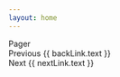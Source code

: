 ```yaml
---
layout: home
---
```


<script setup>
import { useData } from 'vitepress'
import { computed, watch } from 'vue'

const { params, page } = useData()
// const slug = computed(() => params.value.slug);
const data = computed(() => params.value.data);
const nextLink = data.value.nextlink
const backLink = data.value.backlink
// document.title = data.value.title
// const nextLink = computed(() => {
//   if (data.value?.nextlink) {
//     return {
//       text: data.value.title,
//       link: data.value.nextlink
//     }
//   }
//   return null
// })

// const nextInfo = {
//   text: 'aaa',
//   link: '/'
// }

// <!-- <ChapterCompare
//   :slug="slug"
//   :left="data.left"
//   :right="data.right"
//   :parts="data.parts || 1"
//   :leftTitle="data.leftTitle"
//   :rightTitle="data.rightTitle"
//   :notePath="data.notePath"
// /> -->
</script>


<TextCompare
  :leftPath="data.left"
  :rightPath="data.right"
  notePath=""
  :leftTitle="data.leftTitle"
  :rightTitle="data.rightTitle"
/>

 <!-- <div class="next">
    <span>Next Page</span>
    <a :href="nextInfo.link">{{ nextInfo.text }}</a>
  </div>
-->
<!-- <div v-if="backLink" class="next-link">
  <a :href="backLink.link">{{ backLink.text }}</a>
</div>

<div v-if="nextLink" class="next-link">
  <a :href="nextLink.link">{{ nextLink.text }}</a>
</div> -->

<nav data-v-29ec59c0="" class="prev-next" aria-labelledby="doc-footer-aria-label">
  <span data-v-29ec59c0="" class="visually-hidden" id="doc-footer-aria-label">Pager</span>
  <div v-if="backLink" data-v-29ec59c0="" class="pager">
    <a data-v-29ec59c0="" class="VPLink link pager-link prev" :href="backLink.link">
      <span data-v-29ec59c0="" class="desc">Previous</span>
      <span data-v-29ec59c0="" class="title">{{ backLink.text }}</span>
    </a>
  </div>
  <div v-if="nextLink" data-v-29ec59c0="" class="pager">
    <a data-v-29ec59c0="" class="VPLink link pager-link next" :href="nextLink.link">
      <span data-v-29ec59c0="" class="desc">Next</span>
      <span data-v-29ec59c0="" class="title">{{ nextLink.text }}</span>
    </a>
  </div>
</nav>